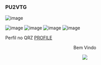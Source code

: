### PU2VTG ###



![image](https://media3.giphy.com/media/keTwQbbQwlNM2RNJsW/giphy.gif?cid=790b76115d6d9a52d971892b73056df9af25df415cf528d5&rid=giphy.gif&ct=g)





![image](https://img.shields.io/badge/Shell_Script-121011?style=for-the-badge&logo=gnu-bash&logoColor=white)
![image](https://img.shields.io/badge/Linux-FCC624?style=for-the-badge&logo=linux&logoColor=black)
![image](https://img.shields.io/badge/Kali_Linux-557C94?style=for-the-badge&logo=kali-linux&logoColor=white)
![image](https://img.shields.io/badge/Raspberry%20Pi-A22846?style=for-the-badge&logo=Raspberry%20Pi&logoColor=white)



Perfil no QRZ [PROFILE](https://www.qrz.com/db/pu2vtg)


<p align="center"> Bem Vindo </p>
<p align="center">   <img alingn="center" src="https://profile-counter.glitch.me/ghsguimaraes/count.svg" /></p>


